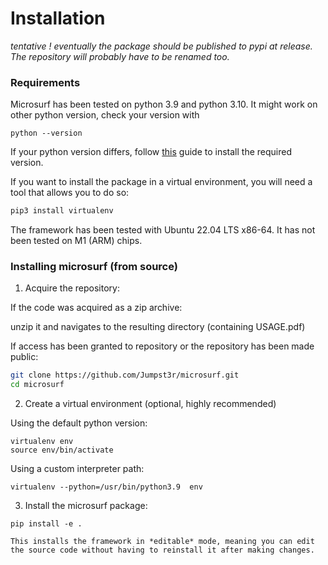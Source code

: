 # Installation

*tentative ! eventually the package should be published to pypi at release. The repository will probably have to be renamed too.*

### Requirements

Microsurf has been tested on python 3.9 and python 3.10. It might work on other python version, check your version with

```
python --version
```

If your python version differs, follow [this](https://computingforgeeks.com/how-to-install-python-on-ubuntu-linux-system/) guide to install the required version. 

If you want to install the package in a virtual environment, you will need a tool that allows you to do so:

```bash
pip3 install virtualenv
```

The framework has been tested with Ubuntu 22.04 LTS x86-64. It has not been tested on M1 (ARM) chips.

### Installing microsurf (from source)

1. Acquire the repository:

If the code was acquired as a zip archive:

unzip it and navigates to the resulting directory (containing USAGE.pdf)

If access has been granted to repository or the repository has been made public:

```bash
git clone https://github.com/Jumpst3r/microsurf.git
cd microsurf
```

2. Create a virtual environment (optional, highly recommended)

Using the default python version:
```
virtualenv env
source env/bin/activate
```

Using a custom interpreter path:
```
virtualenv --python=/usr/bin/python3.9  env
```

3. Install the microsurf package:

```
pip install -e .
```

```{note}
This installs the framework in *editable* mode, meaning you can edit the source code without having to reinstall it after making changes.
```
